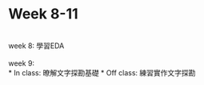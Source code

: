 # Week 8-11
\
week 8: 學習EDA \
\
week 9: \
       *  In class: 暸解文字探勘基礎
       *  Off class: 練習實作文字探勘
